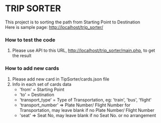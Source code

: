 # TRIP SORTER
This project is to sorting the path from Starting Point to Destination<br />
Here is sample page: [http://localhost/trip_sorter/](http://localhost/trip_sorter/ "Trip Sorter Page")

### How to test the code
1. Please use API to this URL, [http://localhost/trip_sorter/main.php](http://localhost/trip_sorter/main.php "Trip Sorter"), to get the result

### How to add new cards
1. Please add new card in TipSorter/cards.json file
2. Info in each set of cards data
   - 'from' = Starting Point
   - 'to' = Destination
   - 'transport_type' = Type of Transportation, eg: 'train', 'bus', 'flight'
   - 'transport_number' => Plate Number/ Flight Number for Transportation, may leave blank if no Plate Number/ Flight Number
   - 'seat' => Seat No, may leave blank if no Seat No. or no arrangement

